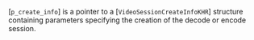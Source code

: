 [`p_create_info`] is a pointer to a [`VideoSessionCreateInfoKHR`]
structure containing parameters specifying the creation of the decode or
encode session.